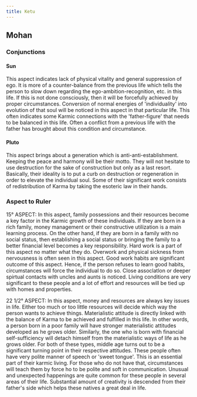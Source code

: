 ```yaml
---
title: Ketu
---
```


## Mohan
### Conjunctions
#### Sun
This aspect indicates lack of physical vitality and general suppression of ego. It is more of a counter-balance from the previous life which tells the person to slow down regarding the ego-ambition-recognition, etc. in this life. If this is not done consciously, then it will be forcefully achieved by proper circumstances.  Conversion of normal energies of 'individuality' into evolution of that soul will be noticed in this aspect in that particular life.  This often indicates some Karmic connections with the 'father-figure' that needs to be balanced in this life. Often a conflict from a previous life with the father has brought about this condition and circumstance. 

#### Pluto
This aspect brings about a generation which is anti-anti-establishment. Keeping the peace and harmony will be their motto.  They will not hesitate to use destruction for the sake of construction but only as a last resort.  Basically, their ideality is to put a curb on destruction or regeneration in order to elevate the individual soul. Some of their significant work consists of redistribution of Karma by taking the esoteric law in their hands. 

### Aspect to Ruler
15° ASPECT:
In this aspect, family possessions and their resources become a key factor in the Karmic growth of these individuals. If they are born in a rich family, money management or their constructive utilization is a main learning process. On the other hand, if they are born in a family with no social status, then establishing a social status or bringing the family to a better financial level becomes a key responsibility. Hard work is a part of this aspect no matter what they do.  Overwork and physical sickness from nervousness is often seen in this aspect.  Good work habits are significant outcome of this aspect. Hence, if the person refuses to learn good habits, circumstances will force the individual to do so. Close assoclatlon or deeper spirtual contacts with uncles and aunts is noticed. Living conditions are very significant to these people and a lot of effort and resources will be tied up with homes and properties. 


22 1/2° ASPECT:
In this aspect, money and resources are always key issues in life. Either too much or too little resources will decide which way the person wants to achieve things. Materialistic attitude is directly linked with the balance of Karma to be achieved and fulfilled in this life. In other words, a person born in a poor family will have stronger materialistic attitudes developed as he grows older. Similarly, the one who is born with financial self-sufficiency will detach himself from the materialistic ways of life as he grows older. For both of these types, middle age turns out to be a significant turning point in their respective attitudes. These people often have very polite manner of speech or 'sweet tongue'. This is an essential part of their karmic living. For those who do not have that, circumstances will teach them by force ho to be polite and soft in communication.  Unusual and unexpected happenings are quite common for these people in several areas of their life.  Substantial amount of creativity is descended from their father's side which helps these natives a great deal in life. 
